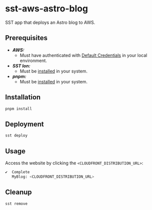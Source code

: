 # sst-aws-astro-blog

SST app that deploys an Astro blog to AWS.

## Prerequisites

- **_AWS:_**
  - Must have authenticated with [Default Credentials](https://docs.aws.amazon.com/cdk/v2/guide/cli.html#cli_auth) in your local environment.
- **_SST Ion:_**
  - Must be [installed](https://ion.sst.dev/docs/reference/cli/) in your system.
- **_pnpm:_**
  - Must be [installed](https://pnpm.io/installation) in your system.

## Installation

```sh
pnpm install
```

## Deployment

```sh
sst deploy
```

## Usage

Access the website by clicking the `<CLOUDFRONT_DISTRIBUTION_URL>`:

   ```sh
   ✔  Complete
      MyBlog: <CLOUDFRONT_DISTRIBUTION_URL>
   ```

## Cleanup

```sh
sst remove
```
